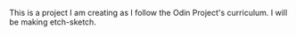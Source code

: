 This is a project I am creating as I follow the Odin Project's curriculum. I will be making etch-sketch.

